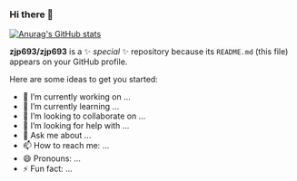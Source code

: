 ### Hi there 👋
[![Anurag's GitHub stats](https://github-readme-stats.vercel.app/api?username=zjp693&count_private=true?theme=highcontrast)](https://github.com/anuraghazra/github-readme-stats)


**zjp693/zjp693** is a ✨ _special_ ✨ repository because its `README.md` (this file) appears on your GitHub profile.

Here are some ideas to get you started:

- 🔭 I’m currently working on ...
- 🌱 I’m currently learning ...
- 👯 I’m looking to collaborate on ...
- 🤔 I’m looking for help with ...
- 💬 Ask me about ...
- 📫 How to reach me: ...
- 😄 Pronouns: ...
- ⚡ Fun fact: ...

